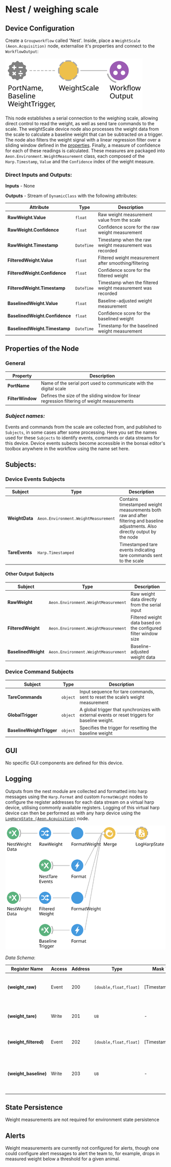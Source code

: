 # Nest / weighing scale

## Device Configuration
 Create a `Groupworkflow` called 'Nest'. Inside, place a `WeightScale (Aeon.Acquisition)` node, externalise it's properties and connect to the `WorkflowOutput`:

 ![WeightScale](./Workflows/weightScale.svg)

This node establishes a serial connection to the weighing scale, allowing direct control to read the weight, as well as send tare commands to the scale. The weightScale device node also processes the weight data from the scale to calculate a baseline weight that can be subtracted on a trigger. The node also filters the weight signal with a linear regression filter over a sliding window defined in the [properties](#properties-of-the-node). Finally, a measure of confidence for each of these readings is calculated. These measures are packaged into `Aeon.Environment.WeightMeasurement` class, each composed of the `Harp.Timestamp`, `Value` and the `Confidence` index of the weight measure.

### Direct Inputs and Outputs:

**Inputs** - None

**Outputs** - Stream of `DynamicClass` with the following attributes:

| **Attribute**                 | **Type**       | **Description**                                              |
|-------------------------------|----------------|--------------------------------------------------------------|
| **RawWeight.Value**           | `float`        | Raw weight measurement value from the scale                  |
| **RawWeight.Confidence**      | `float`        | Confidence score for the raw weight measurement              |
| **RawWeight.Timestamp**       | `DateTime`     | Timestamp when the raw weight measurement was recorded       |
| **FilteredWeight.Value**      | `float`        | Filtered weight measurement after smoothing/filtering        |
| **FilteredWeight.Confidence** | `float`        | Confidence score for the filtered weight                     |
| **FilteredWeight.Timestamp**  | `DateTime`     | Timestamp when the filtered weight measurement was recorded  |
| **BaselinedWeight.Value**     | `float`        | Baseline-adjusted weight measurement                         |
| **BaselinedWeight.Confidence**| `float`        | Confidence score for the baselined weight                    |
| **BaselinedWeight.Timestamp** | `DateTime`     | Timestamp for the baselined weight measurement               |

## **Properties of the Node**

### General

| **Property**               | **Description**                                                                               |
|----------------------------|-----------------------------------------------------------------------------------------------|
| **PortName**               | Name of the serial port used to communicate with the digital scale                            |
| **FilterWindow**           | Defines the size of the sliding window for linear regression filtering of weight measurements |

### ***Subject names:***
Events and commands from the scale are collected from, and published to `Subjects`, in some cases after some processing. Here you set the names used for these `Subjects` to identify events, commands or data streams for this device. Device events subects become accessible in the bonsai editor's toolbox anywhere in the workflow using the name set here.

## **Subjects:**
### Device Events Subjects

| **Subject**              | **Type**                    | **Description**                                                              |
|--------------------------|-----------------------------|------------------------------------------------------------------------------|
| **WeightData**           | `Aeon.Environment.WeightMeasurement`| Contains timestamped weight measurements both raw and after filtering and baseline adjustments. Also directly output by the node |
| **TareEvents**           | `Harp.Timestamped`          | Timestamped tare events indicating tare commands sent to the scale |

#### Other Output Subjects

| **Subject**              | **Type**                    | **Description**                                                  |
|--------------------------|-----------------------------|------------------------------------------------------------------|
| **RawWeight**            | `Aeon.Environment.WeightMeasurement`         | Raw weight data directly from the serial input                   |
| **FilteredWeight**       | `Aeon.Environment.WeightMeasurement`         | Filtered weight data based on the configured filter window size  |
| **BaselinedWeight**      | `Aeon.Environment.WeightMeasurement`         | Baseline-adjusted weight data                                    |

### Device Command Subjects

| **Subject**              | **Type**             | **Description**                                                                                |
|--------------------------|----------------------|------------------------------------------------------------------------------------------------|
| **TareCommands**         | `object`             | Input sequence for tare commands, sent to reset the scale’s weight measurement                 |
| **GlobalTrigger**        | `object`             | A global trigger that synchronizes with external events or reset triggers for baseline weight. |
| **BaselineWeightTrigger**| `object`             | Specifies the trigger for resetting the baseline weight                                        |

## GUI

No specific GUI components are defined for this device.

## Logging

Outputs from the nest module are collected and formatted into harp messages using the `Harp.Format` and custom `FormatWeight` nodes to configure the register addresses for each data stream on a virtual harp device, utilising commonly available registers. Logging of this virtual harp device can then be performed as with any harp device using the  [`LogHarpState (Aeon.Acquisition)`](../../Logging/LogHarpState.md) node.  

![logPatchEvents](./Workflows/logWeight.svg)

*Data Schema*:

| Register Name         | Access | Address | Type              | Mask Type / attributes         | Description                                         |
|-----------------------|--------|---------|-------------------|--------------------------------|-----------------------------------------------------|
| **(weight_raw)**         | Event  | 200     | `[double,float,float]` | [Timestamp,Value,Confidence] | Logs raw weight data directly from the scale input |
| **(weight_tare)**        | Write  | 201     | `U8`              |  -                              | Logs each tare command event with a timestamp      |
| **(weight_filtered)**    | Event  | 202     | `[double,float,float]` | [Timestamp,Value,Confidence] | Logs weight data after filtering adjustments       |
| **(weight_baseline)**    | Write  | 203     | `U8`              |  -                              | Logs events with a timestamp when the baseline weight is reset      |

## State Persistence

Weight measurements are not required for environment state persistence

## Alerts

Weight measurements are currently not configured for alerts, though one could configure alert messages to alert the team to, for example, drops in measured weight below a threshold for a given animal.
